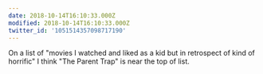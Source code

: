 ```yaml
---
date: 2018-10-14T16:10:33.000Z
modified: 2018-10-14T16:10:33.000Z
twitter_id: '1051514357098717190'
---
```


  On a list of "movies I watched and liked as a kid but in retrospect of kind of horrific" I think "The Parent Trap" is near the top of list.
